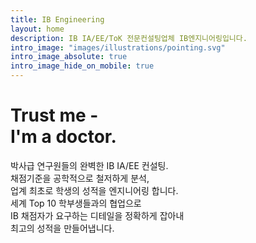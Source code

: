 ```yaml
---
title: IB Engineering
layout: home
description: IB IA/EE/ToK 전문컨설팅업체 IB엔지니어링입니다.
intro_image: "images/illustrations/pointing.svg"
intro_image_absolute: true
intro_image_hide_on_mobile: true
---
```


# Trust me - <br/> I'm a doctor.

박사급 연구원들의 완벽한 IB IA/EE 컨설팅. <br> 채점기준을 공학적으로 철저하게 분석, <br> 업계 최초로 학생의 성적을 엔지니어링 합니다. <br> 세계 Top 10 학부생들과의 협업으로 <br> IB 채점자가 요구하는 디테일을 정확하게 잡아내 <br>최고의 성적을 만들어냅니다.
